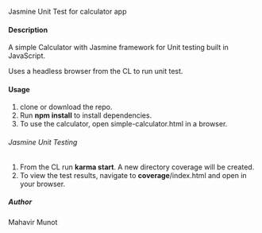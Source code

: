 Jasmine Unit Test for calculator app

#### Description

A simple Calculator with Jasmine framework for Unit testing built in JavaScript.

Uses a headless browser from the CL to run unit test.

#### Usage

1. clone or download the repo.
2. Run **npm install** to install dependencies.
3. To use the calculator, open simple-calculator.html in a browser.

###### Jasmine Unit Testing

1. From the CL run **karma start**. A new directory coverage will be created.
2. To view the test results, navigate to **coverage**/index.html and open in your browser.

##### Author

Mahavir Munot
